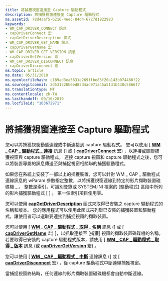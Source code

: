 ```yaml
---
title: 將捕獲視窗連接至 Capture 驅動程式
description: 將捕獲視窗連接至 Capture 驅動程式
ms.assetid: 78d4aaf5-6216-4eec-84d4-6727d1822983
keywords:
- WM_CAP_DRIVER_CONNECT 訊息
- capDriverConnect 宏
- capGetDriverDescription 函式
- WM_CAP_DRIVER_GET_NAME 訊息
- capDriverGetName 宏
- WM_CAP_DRIVER_GET_VERSION 訊息
- capDriverGetVersion 宏
- WM_CAP_DRIVER_DISCONNECT 訊息
- capDriverDisconnect 宏
ms.topic: article
ms.date: 05/31/2018
ms.openlocfilehash: c189ad3ea5631e269ffbe85f20a143b074486f22
ms.sourcegitcommit: 2d531328b6ed82d4ad971a45a5131b430c5866f7
ms.translationtype: MT
ms.contentlocale: zh-TW
ms.lasthandoff: 09/16/2019
ms.locfileid: "103672971"
---
```

# <a name="connecting-a-capture-window-to-a-capture-driver"></a>將捕獲視窗連接至 Capture 驅動程式

您可以將捕獲視窗動態連線或中斷連接到 capture 驅動程式。 您可以使用 [ [**WM \_ CAP \_ 驅動程式 \_ 連接**](wm-cap-driver-connect.md) 訊息 (] 或 [ [**capDriverConnect**](/windows/desktop/api/Vfw/nf-vfw-capdriverconnect) 宏) ，以連接或關聯捕獲視窗與 capture 驅動程式。 連接 capture 視窗和 capture 驅動程式之後，您可以將裝置專屬的訊息傳送至與捕捉視窗相關聯的捕獲驅動程式。

如果您在系統上安裝了一部以上的捕獲裝置，您可以針對 WM  \_ CAP \_ 驅動程式連線訊息的 wParam 參數指定整數，以將捕獲視窗連線到特定的影片擷取裝置磁碟機 \_ 。 整數是索引，可識別登錄或 SYSTEM.INI 檔案的 [驅動程式] 區段中所列的影片捕獲驅動程式 \[ \] 。 第一個索引項目使用零。

您可以使用 [**capGetDriverDescription**](/windows/desktop/api/Vfw/nf-vfw-capgetdriverdescriptiona) 函式來取得已安裝之 capture 驅動程式的名稱和版本。 您的應用程式可以使用此函式來列舉已安裝的捕獲裝置和驅動程式，讓使用者可以選取要連接到捕捉視窗的擷取裝置。

您可以使用 [ [**WM \_ CAP \_ 驅動程式 \_ 取得 \_ 名稱**](wm-cap-driver-get-name.md) 訊息 (] 或 [ [**capDriverGetName**](/windows/desktop/api/Vfw/nf-vfw-capdrivergetname) 宏) ]，以抓取連接至 [捕獲] 視窗的擷取裝置磁碟機的名稱。 若要取得已安裝的 capture 驅動程式版本，請使用 [ [**WM \_ CAP \_ 驅動程式 \_ 取得 \_ 版本**](wm-cap-driver-get-version.md) 訊息 (或 [**capDriverGetVersion**](/windows/desktop/api/Vfw/nf-vfw-capdrivergetversion) 宏) 。

您可以使用 [ [**WM \_ CAP \_ 驅動程式 \_ 中斷**](wm-cap-driver-disconnect.md) 連線訊息 (] 或 [ [**capDriverDisconnect**](/windows/desktop/api/Vfw/nf-vfw-capdriverdisconnect) 宏) ，從 capture 驅動程式中斷連線捕獲視窗。

當捕捉視窗終結時，任何連線的影片擷取裝置磁碟機都會自動中斷連線。

 

 




